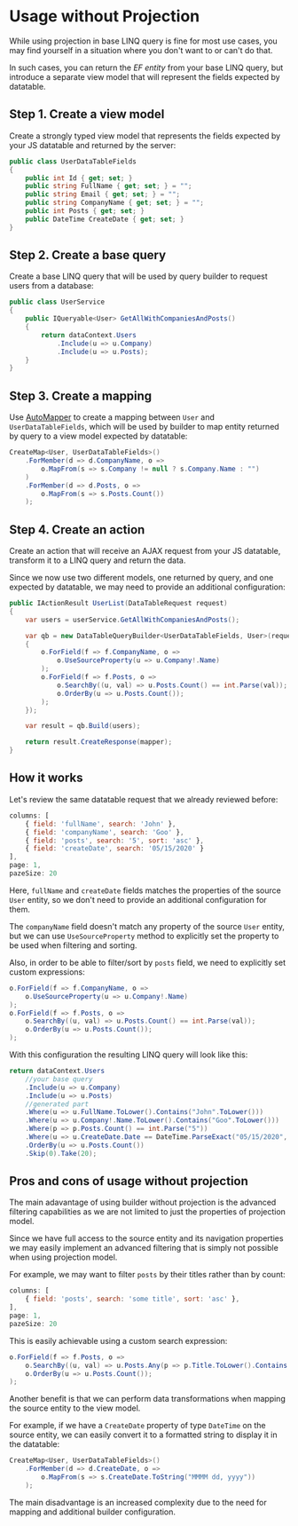 ﻿# Usage without Projection

While using projection in base LINQ query is fine for most use cases, you may find yourself in a situation where you don't want to or can't do that.

In such cases, you can return the *EF entity* from your base LINQ query, but introduce a separate view model that will represent the fields expected by datatable.

## Step 1. Create a view model

Create a strongly typed view model that represents the fields expected by your JS datatable and returned by the server:

```c#
public class UserDataTableFields
{
    public int Id { get; set; }        
    public string FullName { get; set; } = "";
    public string Email { get; set; } = "";
    public string CompanyName { get; set; } = "";
    public int Posts { get; set; }
    public DateTime CreateDate { get; set; }
}
```

## Step 2. Create a base query

Create a base LINQ query that will be used by query builder to request users from a database:

```c#
public class UserService
{
    public IQueryable<User> GetAllWithCompaniesAndPosts()
    {
        return dataContext.Users
            .Include(u => u.Company)
            .Include(u => u.Posts);
    }   
}
```

## Step 3. Create a mapping

Use [AutoMapper](https://github.com/AutoMapper/AutoMapper) to create a mapping between `User` and `UserDataTableFields`, which will be used by builder to map entity returned by query to a view model expected by datatable:

```c#
CreateMap<User, UserDataTableFields>()
    .ForMember(d => d.CompanyName, o => 
        o.MapFrom(s => s.Company != null ? s.Company.Name : "")
    )
    .ForMember(d => d.Posts, o => 
        o.MapFrom(s => s.Posts.Count())
    );
```

## Step 4. Create an action

Create an action that will receive an AJAX request from your JS datatable, transform it to a LINQ query and return the data.

Since we now use two different models, one returned by query, and one expected by datatable, we may need to provide an additional configuration:

```c#
public IActionResult UserList(DataTableRequest request)
{
    var users = userService.GetAllWithCompaniesAndPosts();

    var qb = new DataTableQueryBuilder<UserDataTableFields, User>(request, o =>
    {
        o.ForField(f => f.CompanyName, o => 
            o.UseSourceProperty(u => u.Company!.Name)
        );
        o.ForField(f => f.Posts, o => 
            o.SearchBy((u, val) => u.Posts.Count() == int.Parse(val));
            o.OrderBy(u => u.Posts.Count());
        );
    });

    var result = qb.Build(users);

    return result.CreateResponse(mapper);
}
```

## How it works

Let's review the same datatable request that we already reviewed before:

```js
columns: [
    { field: 'fullName', search: 'John' },
    { field: 'companyName', search: 'Goo' },
    { field: 'posts', search: '5', sort: 'asc' },
    { field: 'createDate', search: '05/15/2020' }
],
page: 1,
pazeSize: 20
```

Here, `fullName` and `createDate` fields matches the properties of the source `User` entity, so we don't need to provide an additional configuration for them.

The `companyName` field doesn't match any property of the source `User` entity, but we can use `UseSourceProperty` method to explicitly set the property to be used when filtering and sorting.

Also, in order to be able to filter/sort by `posts` field, we need to explicitly set custom expressions:

```c#
o.ForField(f => f.CompanyName, o => 
    o.UseSourceProperty(u => u.Company!.Name)
);
o.ForField(f => f.Posts, o =>
    o.SearchBy((u, val) => u.Posts.Count() == int.Parse(val));
    o.OrderBy(u => u.Posts.Count());
);
```

With this configuration the resulting LINQ query will look like this:

```c#
return dataContext.Users
    //your base query    
    .Include(u => u.Company)
    .Include(u => u.Posts)
    //generated part
    .Where(u => u.FullName.ToLower().Contains("John".ToLower()))
    .Where(u => u.Company!.Name.ToLower().Contains("Goo".ToLower()))
    .Where(p => p.Posts.Count() == int.Parse("5"))
    .Where(u => u.CreateDate.Date == DateTime.ParseExact("05/15/2020", "MM/dd/yyyy", CultureInfo.InvariantCulture))
    .OrderBy(u => u.Posts.Count())
    .Skip(0).Take(20);
```

## Pros and cons of usage without projection

The main adavantage of using builder without projection is the advanced filtering capabilities as we are not limited to just the properties of projection model.

Since we have full access to the source entity and its navigation properties we may easily implement an advanced filtering that is simply not possible when using projection model.

For example, we may want to filter `posts` by their titles rather than by count:
  
```js
columns: [
    { field: 'posts', search: 'some title', sort: 'asc' },
],
page: 1,
pazeSize: 20
```

This is easily achievable using a custom search expression:

```c#
o.ForField(f => f.Posts, o =>
    o.SearchBy((u, val) => u.Posts.Any(p => p.Title.ToLower().Contains(val.ToLower())));
    o.OrderBy(u => u.Posts.Count());
);
```

Another benefit is that we can perform data transformations when mapping the source entity to the view model.

For example, if we have a `CreateDate` property of type `DateTime` on the source entity, we can easily convert it to a formatted string to display it in the datatable:

```c#
CreateMap<User, UserDataTableFields>()
    .ForMember(d => d.CreateDate, o => 
        o.MapFrom(s => s.CreateDate.ToString("MMMM dd, yyyy"))
    );
```

The main disadvantage is an increased complexity due to the need for mapping and additional builder configuration.